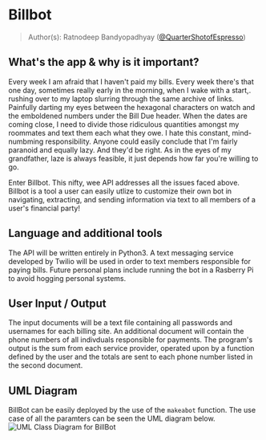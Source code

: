 # Billbot

> Author(s): Ratnodeep Bandyopadhyay ([@QuarterShotofEspresso](https://github.com/QuarterShotofEspresso))

## What's the app & why is it important?
Every week I am afraid that I haven't paid my bills. Every week there's that one day, sometimes really early in the morning, when I wake with a start,. rushing over to my laptop slurring through the same archive of links. Painfully darting my eyes between the hexagonal characters on watch and the emboldened numbers under the Bill Due header. When the dates are coming close, I need to divide those ridiculous quantities amongst my roommates and text them each what they owe. I hate this constant, mind-numbming responsibility. Anyone could easily conclude that I'm fairly paranoid and equally lazy. And they'd be right. As in the eyes of my grandfather, laze is always feasible, it just depends how far you're willing to go.

Enter Billbot. This nifty, wee API addresses all the issues faced above. Billbot is a tool a user can easily utlize to customize their own bot in navigating, extracting, and sending information via text to all members of a user's financial party!

## Language and additional tools
The API will be written entirely in Python3. A text messaging service developed by Twilio will be used in order to text members responsible for paying bills. Future personal plans include running the bot in a Rasberry Pi to avoid hogging personal systems.

## User Input / Output
The input documents will be a text file containing all passwords and usernames for each billing site. An additional document will contain the phone numbers of all indivduals responsible for payments. The program's output is the sum from each service provider, operated upon by a function defined by the user and the totals are sent to each phone number listed in the second document.

## UML Diagram

BillBot can be easily deployed by the use of the `makeabot` function. The use case of all the paramters can be seen the UML diagram below.
![UML Class Diagram for BillBot](https://github.com/cs100/final-project-rb/blob/master/diagrams/BillBot.png)
